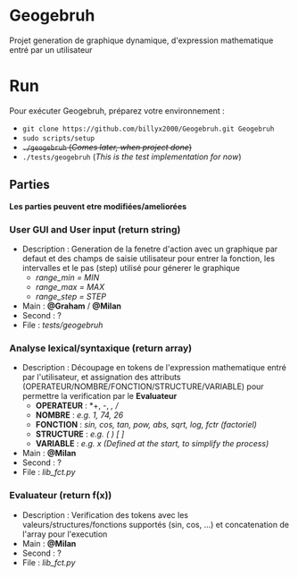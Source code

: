 # Geogebruh
Projet generation de graphique dynamique, d'expression mathematique entré par un utilisateur

# Run
Pour exécuter Geogebruh, préparez votre environnement :
* `git clone https://github.com/billyx2000/Geogebruh.git Geogebruh`
* `sudo scripts/setup`
* ~~`./geogebruh` (*Comes later, when project done*)~~
* `./tests/geogebruh` (*This is the test implementation for now*)

## Parties

**Les parties peuvent etre modifiées/ameliorées**

### User GUI and User input (return **string**)
* Description : Generation de la fenetre d'action avec un graphique par defaut et des champs de saisie utilisateur pour entrer la fonction, les intervalles et le pas (step) utilisé pour génerer le graphique
	* *range_min = MIN*
	* *range_max = MAX*
	* *range_step = STEP*
* Main : **@Graham** / **@Milan**
* Second : ?
* File : *tests/geogebruh*

### Analyse lexical/syntaxique (return **array**)
* Description : Découpage en tokens de l'expression mathematique entré par l'utilisateur, et assignation des attributs (OPERATEUR/NOMBRE/FONCTION/STRUCTURE/VARIABLE) pour permettre la verification par le **Evaluateur**
	* **OPERATEUR**	: *+, -, *, /*
	* **NOMBRE**	: *e.g. 1, 74, 26*
	* **FONCTION**	: *sin, cos, tan, pow, abs, sqrt, log, fctr (factoriel)*
	* **STRUCTURE**	: *e.g. ( ) [ ]*
	* **VARIABLE**	: *e.g. x (Defined at the start, to simplify the process)*
* Main : **@Milan**
* Second : ?
* File : *lib_fct.py*

### Evaluateur (return **f(x)**)
* Description : Verification des tokens avec les valeurs/structures/fonctions supportés (sin, cos, ...) et concatenation de l'array pour l'execution
* Main : **@Milan**
* Second : ?
* File : *lib_fct.py*
